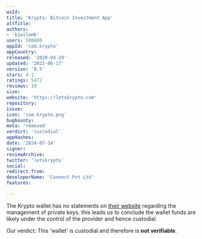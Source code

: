 ```yaml
---
wsId: 
title: 'Krypto: Bitcoin Investment App'
altTitle: 
authors:
- 'kiwilamb'
users: 500000
appId: 'com.krypto'
appCountry: 
released: '2020-04-29'
updated: '2022-06-17'
version: '8.5'
stars: 4.1
ratings: 5472
reviews: 19
size: 
website: 'https://letskrypto.com'
repository: 
issue: 
icon: 'com.krypto.png'
bugbounty: 
meta: 'removed'
verdict: 'custodial'
appHashes: 
date: '2024-07-14'
signer: 
reviewArchive: 
twitter: 'letskrypto'
social: 
redirect_from: 
developerName: 'Connect Pvt Ltd'
features: 

---
```


The Krypto wallet has no statements on [their website](https://letskrypto.com) regarding the management of private keys.
this leads us to conclude the wallet funds are likely under the control of the provider and hence custodial.

Our verdict: This 'wallet' is custodial and therefore is **not verifiable**.

